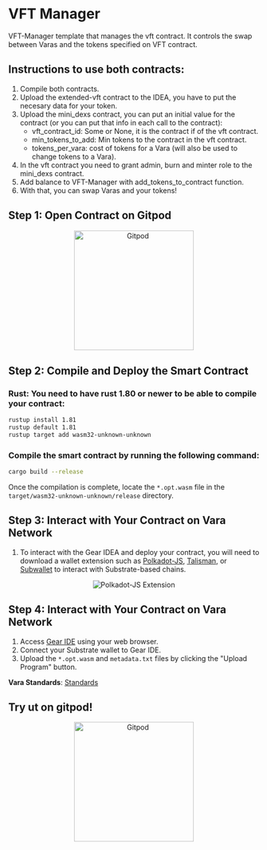 # VFT Manager

VFT-Manager template that manages the vft contract.
It controls the swap between Varas and the tokens specified on VFT contract.

## Instructions to use both contracts:

1. Compile both contracts.
2. Upload the extended-vft contract to the IDEA, you have to put the necesary data for your token.
3. Upload the mini_dexs contract, you can put an initial value for the contract (or you can put that info in each call to the contract): 
    - vft_contract_id: Some or None, it is the contract if of the vft contract.
    - min_tokens_to_add: Min tokens to the contract in the vft contract.
    - tokens_per_vara: cost of tokens for a Vara (will also be used to change tokens to a Vara).
4. In the vft contract you need to grant admin, burn and minter role to the mini_dexs contract.
5. Add balance to VFT-Manager with add_tokens_to_contract function.
6. With that, you can swap Varas and your tokens!


## Step 1: Open Contract on Gitpod

<p align="center">
  <a href="https://gitpod.io/#https://github.com/Vara-Lab/VFT-Manager-Template" target="_blank">
    <img src="https://gitpod.io/button/open-in-gitpod.svg" width="240" alt="Gitpod">
  </a>
</p>

## Step 2: Compile and Deploy the Smart Contract

### Rust: You need to have rust 1.80 or newer to be able to compile your contract:

```bash
rustup install 1.81
rustup default 1.81
rustup target add wasm32-unknown-unknown
```
### Compile the smart contract by running the following command:

```bash
cargo build --release
```

Once the compilation is complete, locate the `*.opt.wasm` file in the `target/wasm32-unknown-unknown/release` directory.


## Step 3: Interact with Your Contract on Vara Network

1. To interact with the Gear IDEA and deploy your contract, you will need to download a wallet extension such as [Polkadot-JS](https://polkadot.js.org/extension/), [Talisman](https://talisman.xyz/), or [Subwallet](https://subwallet.app/) to interact with Substrate-based chains.

<div align="center">
  <img src="https://polkadot.js.org/extension/extension-overview.png" alt="Polkadot-JS Extension">
</div>


## Step 4: Interact with Your Contract on Vara Network

1. Access [Gear IDE](https://idea.gear-tech.io/programs?node=wss%3A%2F%2Frpc.vara.network) using your web browser.
2. Connect your Substrate wallet to Gear IDE.
3. Upload the `*.opt.wasm` and `metadata.txt` files by clicking the "Upload Program" button.

**Vara Standards**: [Standards](https://github.com/gear-foundation/standards.git)  


## Try ut on gitpod!

<p align="center">
  <a href="https://gitpod.io/#https://github.com/Vara-Lab/VFT-Manager-Template" target="_blank">
    <img src="https://gitpod.io/button/open-in-gitpod.svg" width="240" alt="Gitpod">
  </a>
</p>
